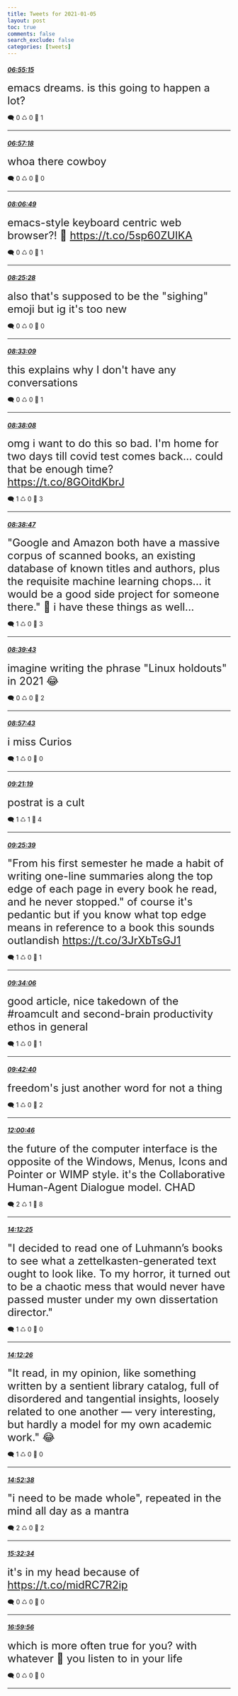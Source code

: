 ```yaml
---
title: Tweets for 2021-01-05
layout: post
toc: true
comments: false
search_exclude: false
categories: [tweets]
---
```



#### <a href = "https://twitter.com/deepfates/status/1346455223728893952">*06:55:15*</a>

<font size="5">emacs dreams. is this going to happen a lot?</font>



🗨️ 0 ♺ 0 🤍  1   

---
    
#### <a href = "https://twitter.com/deepfates/status/1346455737485049858">*06:57:18*</a>

<font size="5">whoa there cowboy</font>



🗨️ 0 ♺ 0 🤍  0   

---
    
#### <a href = "https://twitter.com/deepfates/status/1346473231776063488">*08:06:49*</a>

<font size="5">emacs-style keyboard centric web browser?!  🤯   https://t.co/5sp60ZUIKA</font>



🗨️ 0 ♺ 0 🤍  1   

---
    
#### <a href = "https://twitter.com/deepfates/status/1346477926099783684">*08:25:28*</a>

<font size="5">also that's supposed to be the "sighing" emoji but ig it's too new</font>



🗨️ 0 ♺ 0 🤍  0   

---
    
#### <a href = "https://twitter.com/deepfates/status/1346479857476096003">*08:33:09*</a>

<font size="5">this explains why I don't have any conversations</font>



🗨️ 0 ♺ 0 🤍  1   

---
    
#### <a href = "https://twitter.com/deepfates/status/1346481114852986880">*08:38:08*</a>

<font size="5">omg i want to do this so bad. I'm home for two days till covid test comes back... could that be enough time?  https://t.co/8GOitdKbrJ</font>



🗨️ 1 ♺ 0 🤍  3   

---
    
#### <a href = "https://twitter.com/deepfates/status/1346481277222862856">*08:38:47*</a>

<font size="5">"Google and Amazon both have a massive corpus of scanned books, an existing database of known titles and authors, plus the requisite machine learning chops… it would be a good side project for someone there."  🤔  i have these things as well...</font>



🗨️ 1 ♺ 0 🤍  3   

---
    
#### <a href = "https://twitter.com/deepfates/status/1346481512338714624">*08:39:43*</a>

<font size="5">imagine writing the phrase "Linux holdouts" in 2021 😂</font>



🗨️ 0 ♺ 0 🤍  2   

---
    
#### <a href = "https://twitter.com/deepfates/status/1346486040815669248">*08:57:43*</a>

<font size="5">i miss Curios</font>



🗨️ 1 ♺ 0 🤍  0   

---
    
#### <a href = "https://twitter.com/deepfates/status/1346491978826055684">*09:21:19*</a>

<font size="5">postrat is a cult</font>



🗨️ 1 ♺ 1 🤍  4   

---
    
#### <a href = "https://twitter.com/deepfates/status/1346493073186983943">*09:25:39*</a>

<font size="5">"From his first semester he made a habit of writing one-line summaries along the top edge of each page in every book he read, and he never stopped."  of course it's pedantic but if you know what top edge means in reference to a book this sounds outlandish   https://t.co/3JrXbTsGJ1</font>



🗨️ 1 ♺ 0 🤍  1   

---
    
#### <a href = "https://twitter.com/deepfates/status/1346495197362810880">*09:34:06*</a>

<font size="5">good article, nice takedown of the #roamcult and second-brain productivity ethos in general</font>



🗨️ 1 ♺ 0 🤍  1   

---
    
#### <a href = "https://twitter.com/deepfates/status/1346497353063215105">*09:42:40*</a>

<font size="5">freedom's just another word for not a thing</font>



🗨️ 1 ♺ 0 🤍  2   

---
    
#### <a href = "https://twitter.com/deepfates/status/1346532106760048640">*12:00:46*</a>

<font size="5">the future of the computer interface is the opposite of the Windows, Menus, Icons and Pointer or WIMP style.  it's the Collaborative Human-Agent Dialogue model.  CHAD</font>



🗨️ 2 ♺ 1 🤍  8   

---
    
#### <a href = "https://twitter.com/deepfates/status/1346565239177764864">*14:12:25*</a>

<font size="5">"I decided to read one of Luhmann’s books to see what a zettelkasten-generated text ought to look like. To my horror, it turned out to be a chaotic mess that would never have passed muster under my own dissertation director."</font>



🗨️ 1 ♺ 0 🤍  0   

---
    
#### <a href = "https://twitter.com/deepfates/status/1346565240863956992">*14:12:26*</a>

<font size="5">"It read, in my opinion, like something written by a sentient library catalog, full of disordered and tangential insights, loosely related to one another — very interesting, but hardly a model for my own academic work."  😂</font>



🗨️ 1 ♺ 0 🤍  0   

---
    
#### <a href = "https://twitter.com/deepfates/status/1346575360205312000">*14:52:38*</a>

<font size="5">"i need to be made whole", repeated in the mind all day as a mantra</font>



🗨️ 2 ♺ 0 🤍  2   

---
    
#### <a href = "https://twitter.com/deepfates/status/1346585408675594240">*15:32:34*</a>

<font size="5">it's in my head because of  https://t.co/midRC7R2ip</font>



🗨️ 0 ♺ 0 🤍  0   

---
    
#### <a href = "https://twitter.com/deepfates/status/1346607393828814848">*16:59:56*</a>

<font size="5">which is more often true for you? with whatever 🎵 you listen to in your life</font>



🗨️ 0 ♺ 0 🤍  0   

---
    
            
